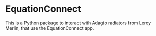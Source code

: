 # EquationConnect
This is a Python package to interact with Adagio radiators from Leroy Merlin, that use the EquationConnect app.
